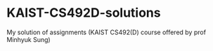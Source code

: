 # KAIST-CS492D-solutions
My solution of assignments (KAIST CS492(D) course offered by prof Minhyuk Sung)
